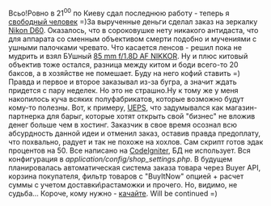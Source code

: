 Всьо!Ровно в 21<sup>00</sup> по Киеву сдал последнюю работу - теперь я <a href="/blog/106.html">свободный человек</a> =)За вырученные деньги сделал заказ на зеркалку <a href="http://www.dpreview.com/news/0801/08012910nikond60.asp">Nikon D60</a>. Оказалось, что в сороковушке нету никакого антидаста, что для аппарата со сменным объективом смерти подобно и мучениями с ушными палочками чревато. Что касается ленсов - решил пока не мудрить и взял БУшный <a href="http://www.nikonusa.com/Find-Your-Nikon/Product/Camera-Lenses/1931/AF-NIKKOR-85mm-f/1.8D.html">85 mm f/1.8D AF NIKKOR</a>. Ну и плюс китовый объектив тоже остался, разница между китом и боди всего-то 20 баксов, а в хозяйстве не помешает. Буду на него кофий ставить =) Правда и первое и второе заказывал из-за бугра, а значит ждать придется с пару неделек. Но это не страшно.Ну к тому же у меня накопилось куча всяких полуфабрикатов, которые возможно будут кому-то полезны. Вот, к примеру, <a href="http://ueps.dev.smirnoff.sumy.ua/">UEPS</a>, что задумывался как магазин-партнерка для барыг, которые хотят открыть свой "бизнес" не вложив денег больше чем в хостинг. Заказчик в свое время осознал всю абсурдность данной идеи и отменил заказ, оставив правда предоплату, что похвально, радует и так не похоже на хохлов. Сам скрипт готов эдак процентов на 50. Все написано на <a href="http://codeigniter.com/">CodeIgniter</a>, БД не использует. Вся конфигурация в <i>application/config/shop_settings.php</i>. В будущем планировалась автоматическая система заказа товара через Buyer API, корзина покупателя, фильтр товаров с "BuyItNow" опцией + расчет суммы с учетом доставки\растаможки и прочего. Но, видимо, не судьба... Короче, кому нужно - <a href="/media/etc/PHP/ueps.zip">качайте</a>. Will be continued =)